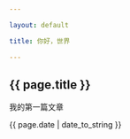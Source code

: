 ```yaml
---

layout: default

title: 你好，世界

---
```



<h2>{{ page.title }}</h2>


<p>我的第一篇文章</p>


<p>{{ page.date | date_to_string }}</p>

